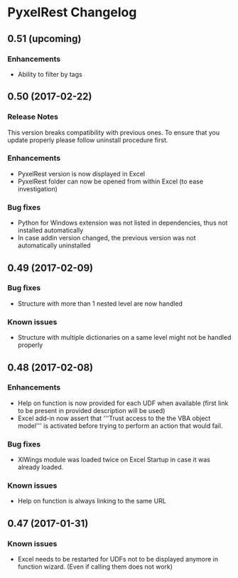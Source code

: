 # PyxelRest Changelog #

## 0.51 (upcoming) ##

### Enhancements ###

- Ability to filter by tags

## 0.50 (2017-02-22) ##

### Release Notes ###

This version breaks compatibility with previous ones.
To ensure that you update properly please follow uninstall procedure first.

### Enhancements ###

- PyxelRest version is now displayed in Excel
- PyxelRest folder can now be opened from within Excel (to ease investigation)

### Bug fixes ###

- Python for Windows extension was not listed in dependencies, thus not installed automatically
- In case addin version changed, the previous version was not automatically uninstalled

## 0.49 (2017-02-09) ##

### Bug fixes ###

- Structure with more than 1 nested level are now handled

### Known issues ###

- Structure with multiple dictionaries on a same level might not be handled properly

## 0.48 (2017-02-08) ##

### Enhancements ###

- Help on function is now provided for each UDF when available (first link to be present in provided description will be used)
- Excel add-in now assert that '''Trust access to the the VBA object model''' is activated before trying to perform an action that would fail.

### Bug fixes ###

- XlWings module was loaded twice on Excel Startup in case it was already loaded.

### Known issues ###

- Help on function is always linking to the same URL

## 0.47 (2017-01-31) ##

### Known issues ###

- Excel needs to be restarted for UDFs not to be displayed anymore in function wizard. (Even if calling them does not work)
